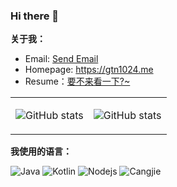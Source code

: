 ### Hi there 👋

**关于我：**

- Email: <a href="mailto:gtn1024@foxmail.com" target="_blank">Send Email</a>
- Homepage: <https://gtn1024.me>
- Resume：[要不来看一下?~](https://github.com/gtn1024/resume/blob/master/resume.pdf)

<table>
<tbody>
<tr>
<td>

![GitHub stats](https://github-readme-stats.vercel.app/api?username=gtn1024&show_icons=true&include_all_commits=true&theme=buefy&hide_border=true)

</td>
<td>

![GitHub stats](https://github-readme-stats.vercel.app/api/top-langs/?username=gtn1024&layout=compact&theme=buefy&hide_border=true)

</td>
</tr>
</tbody>
</table>

**我使用的语言：**

![Java](https://img.shields.io/badge/Java-000000?style=flat-square&logo=openjdk&logoColor=white)
![Kotlin](https://img.shields.io/badge/Kotlin-000000?style=flat-square&logo=kotlin&logoColor=white)
![Nodejs](https://img.shields.io/badge/Nodejs-000000?style=flat-square&logo=nodedotjs&logoColor=white)
![Cangjie](https://img.shields.io/badge/Cangjie-000000?style=flat-square&logo=cangjie&logoColor=white)
